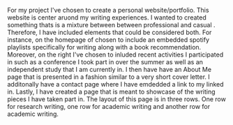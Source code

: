 For my project I've chosen to create a personal website/portfolio. This website is center aruond my writing experiences. I wanted to created something thats is a mixture between between professional and casual . Therefore, I have included elements that could be considered both. For instance, on the homepage of chosen to include an embedded spotify playlists specifically for writing along with a book recommendation. Moreover, on the right I've chosen to inluded recent activities I participated in such as a conference I took part in over the summer as well as an independent study that I am currently in. I then have have an About Me page that is presented in a fashion similar to a very short cover letter. I additonally have a contact page where I have emdedded a link to my linked in. Lastly, I have created a page that is meant to showcase of the writing pieces I have taken part in. The layout of this page is in three rows. One row for research writing, one row for academic writing and another row for academic writing.
